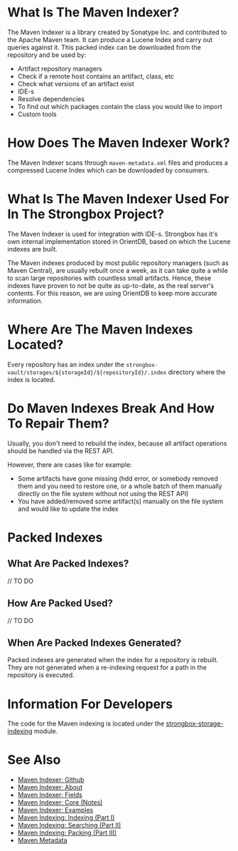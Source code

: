 
# What Is The Maven Indexer?

The Maven Indexer is a library created by Sonatype Inc. and contributed to the Apache Maven team. It can produce a Lucene Index and carry out queries against it. This packed index can be downloaded from the repository and be used by:
* Artifact repository managers
 * Check if a remote host contains an artifact, class, etc
 * Check what versions of an artifact exist
* IDE-s
 * Resolve dependencies
 * To find out which packages contain the class you would like to import
* Custom tools

# How Does The Maven Indexer Work?

The Maven Indexer scans through `maven-metadata.xml` files and produces a compressed Lucene Index which can be downloaded by consumers.

# What Is The Maven Indexer Used For In The Strongbox Project?

The Maven Indexer is used for integration with IDE-s. Strongbox has it's own internal implementation stored in OrientDB, based on which the Lucene indexes are built.

The Maven indexes produced by most public repository managers (such as Maven Central), are usually rebuilt once a week, as it can take quite a while to scan large repositories with countless small artifacts. Hence, these indexes have proven to not be quite as up-to-date, as the real server's contents. For this reason, we are using OrientDB to keep more accurate information.

# Where Are The Maven Indexes Located?

Every repository has an index under the `strongbox-vault/storages/${storageId}/${repositoryId}/.index` directory where the index is located.

# Do Maven Indexes Break And How To Repair Them?

Usually, you don't need to rebuild the index, because all artifact operations should be handled via the REST API.

However, there are cases like for example:
- Some artifacts have gone missing (hdd error, or somebody removed them and you need to restore one, or a whole batch of them manually directly on the file system without not using the REST API)
- You have added/removed some artifact(s) manually on the file system and would like to update the index

# Packed Indexes

## What Are Packed Indexes?

// TO DO

## How Are Packed Used?

// TO DO

## When Are Packed Indexes Generated?

Packed indexes are generated when the index for a repository is rebuilt. They are not generated when a re-indexing request for a path in the repository is executed.

# Information For Developers

The code for the Maven indexing is located under the [strongbox-storage-indexing](https://github.com/strongbox/strongbox/tree/master/strongbox-storage/strongbox-storage-indexing) module.

# See Also
* [Maven Indexer: Github](https://github.com/apache/maven-indexer/)
* [Maven Indexer: About](http://maven.apache.org/maven-indexer-archives/maven-indexer-LATEST/index.html)
* [Maven Indexer: Fields](http://maven.apache.org/maven-indexer-archives/maven-indexer-LATEST/indexer-core/index.html)
* [Maven Indexer: Core (Notes)](https://github.com/apache/maven-indexer/tree/master/indexer-core)
* [Maven Indexer: Examples](https://github.com/apache/maven-indexer/tree/master/indexer-examples)
* [Maven Indexing: Indexing (Part I)](http://www.sonatype.com/people/2009/06/nexus-indexer-api-part-1/)
* [Maven Indexing: Searching (Part II)](http://www.sonatype.com/people/2009/06/nexus-indexer-api-part-2/)
* [Maven Indexing: Packing (Part III)](http://blog.sonatype.com/2009/09/nexus-indexer-api-part-3/)
* [Maven Metadata](https://github.com/strongbox/strongbox/wiki/Maven-Metadata)

